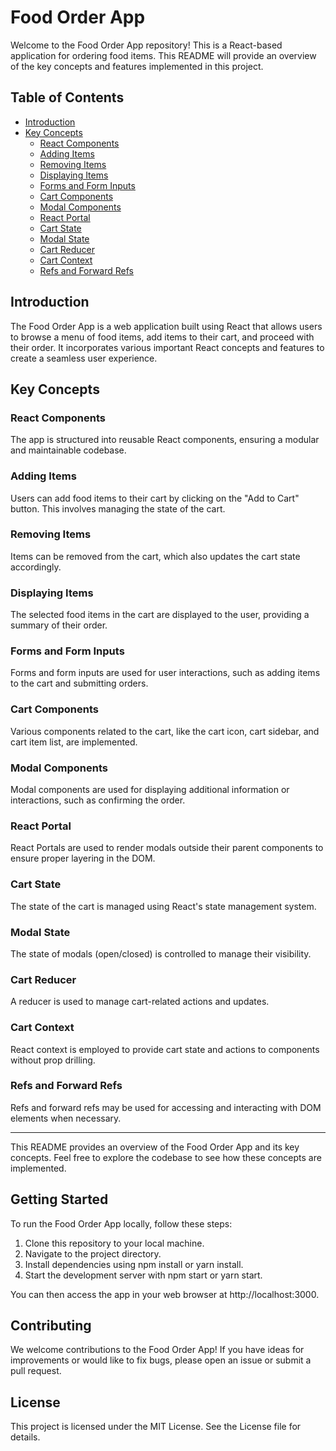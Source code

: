 # Food Order App

Welcome to the Food Order App repository! This is a React-based application for ordering food items. This README will provide an overview of the key concepts and features implemented in this project.

## Table of Contents

- [Introduction](#introduction)
- [Key Concepts](#key-concepts)
  - [React Components](#react-components)
  - [Adding Items](#adding-items)
  - [Removing Items](#removing-items)
  - [Displaying Items](#displaying-items)
  - [Forms and Form Inputs](#forms-and-form-inputs)
  - [Cart Components](#cart-components)
  - [Modal Components](#modal-components)
  - [React Portal](#react-portal)
  - [Cart State](#cart-state)
  - [Modal State](#modal-state)
  - [Cart Reducer](#cart-reducer)
  - [Cart Context](#cart-context)
  - [Refs and Forward Refs](#refs-and-forward-refs)

## Introduction

The Food Order App is a web application built using React that allows users to browse a menu of food items, add items to their cart, and proceed with their order. It incorporates various important React concepts and features to create a seamless user experience.

## Key Concepts

### React Components

The app is structured into reusable React components, ensuring a modular and maintainable codebase.

### Adding Items

Users can add food items to their cart by clicking on the "Add to Cart" button. This involves managing the state of the cart.

### Removing Items

Items can be removed from the cart, which also updates the cart state accordingly.

### Displaying Items

The selected food items in the cart are displayed to the user, providing a summary of their order.

### Forms and Form Inputs

Forms and form inputs are used for user interactions, such as adding items to the cart and submitting orders.

### Cart Components

Various components related to the cart, like the cart icon, cart sidebar, and cart item list, are implemented.

### Modal Components

Modal components are used for displaying additional information or interactions, such as confirming the order.

### React Portal

React Portals are used to render modals outside their parent components to ensure proper layering in the DOM.

### Cart State

The state of the cart is managed using React's state management system.

### Modal State

The state of modals (open/closed) is controlled to manage their visibility.

### Cart Reducer

A reducer is used to manage cart-related actions and updates.

### Cart Context

React context is employed to provide cart state and actions to components without prop drilling.

### Refs and Forward Refs

Refs and forward refs may be used for accessing and interacting with DOM elements when necessary.

---

This README provides an overview of the Food Order App and its key concepts. Feel free to explore the codebase to see how these concepts are implemented.

## Getting Started

To run the Food Order App locally, follow these steps:

1. Clone this repository to your local machine.
2. Navigate to the project directory.
3. Install dependencies using npm install or yarn install.
4. Start the development server with npm start or yarn start.

You can then access the app in your web browser at http://localhost:3000.

## Contributing

We welcome contributions to the Food Order App! If you have ideas for improvements or would like to fix bugs, please open an issue or submit a pull request.

## License

This project is licensed under the MIT License. See the License file for details.